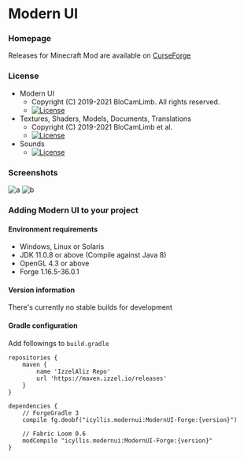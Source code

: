 # Modern UI
### Homepage
Releases for Minecraft Mod are available on [CurseForge](https://www.curseforge.com/minecraft/mc-mods/modern-ui)
### License
* Modern UI
  - Copyright (C) 2019-2021 BloCamLimb. All rights reserved. 
  - [![License](https://img.shields.io/badge/License-LGPL--3.0-blue.svg?style=flat-square)](https://www.gnu.org/licenses/lgpl-3.0.en.html)
* Textures, Shaders, Models, Documents, Translations
  - Copyright (C) 2019-2021 BloCamLimb et al.
  - [![License](https://img.shields.io/badge/License-CC%20BY--NC--SA%204.0-yellow.svg?style=flat-square)](https://creativecommons.org/licenses/by-nc-sa/4.0/)
* Sounds
  - [![License](https://img.shields.io/badge/License-No%20Restriction-green.svg?style=flat-square)](https://creativecommons.org/publicdomain/zero/1.0/)
### Screenshots
![a](https://i.loli.net/2020/05/15/fYAow29d4JtqaGu.png)
![b](https://i.loli.net/2020/04/10/LDBFc1qo5wtnS8u.png)
### Adding Modern UI to your project
#### Environment requirements
- Windows, Linux or Solaris
- JDK 11.0.8 or above (Compile against Java 8)
- OpenGL 4.3 or above
- Forge 1.16.5-36.0.1
#### Version information
There's currently no stable builds for development
#### Gradle configuration
Add followings to `build.gradle`
```
repositories {
    maven {
        name 'IzzelAliz Repo'
        url 'https://maven.izzel.io/releases'
    }
}

dependencies {
    // ForgeGradle 3
    compile fg.deobf("icyllis.modernui:ModernUI-Forge:{version}")

    // Fabric Loom 0.6
    modCompile "icyllis.modernui:ModernUI-Forge:{version}"
}
```
